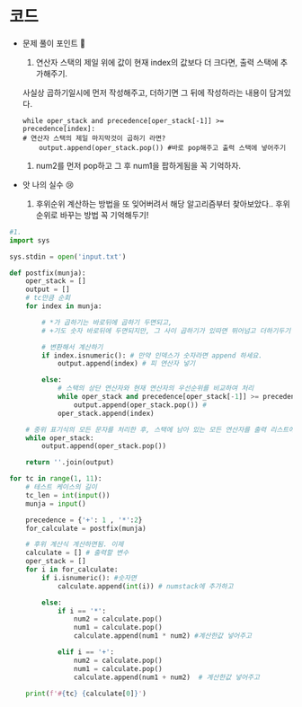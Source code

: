 # 코드

- 문제 풀이 포인트 🤞
    1. 연산자 스택의 제일 위에 값이 현재 index의 값보다 더 크다면, 출력 스택에 추가해주기.
    
    사실상 곱하기일시에 먼저 작성해주고, 더하기면 그 뒤에 작성하라는 내용이 담겨있다. 
    
    ```
    while oper_stack and precedence[oper_stack[-1]] >= precedence[index]: 
    # 연산자 스택의 제일 마지막것이 곱하기 라면?
        output.append(oper_stack.pop()) #바로 pop해주고 출력 스택에 넣어주기
    ```
    
    1. num2를 먼저 pop하고 그 후 num1을 팝하게됨을 꼭 기억하자.
- 앗 나의 실수 😢
    1. 후위순위 계산하는 방법을 또 잊어버려서 해당 알고리즘부터 찾아보았다.. 후위순위로 바꾸는 방법 꼭 기억해두기!

```python
#1.
import sys

sys.stdin = open('input.txt')

def postfix(munja):
    oper_stack = []
    output = []
    # tc만큼 순회
    for index in munja:

        # *가 곱하기는 바로뒤에 곱하기 두면되고,
        # +기도 숫자 바로뒤에 두면되지만, 그 사이 곱하기가 있따면 뛰어넘고 더하기두기

        # 변환해서 계산하기
        if index.isnumeric(): # 만약 인덱스가 숫자라면 append 하세요.
            output.append(index) # 피 연산자 넣기

        else:
            # 스택의 상단 연산자와 현재 연산자의 우선순위를 비교하여 처리
            while oper_stack and precedence[oper_stack[-1]] >= precedence[index]: # 연산자 스택의 제일 마지막것이 *라면?
                output.append(oper_stack.pop()) #
            oper_stack.append(index)

    # 중위 표기식의 모든 문자를 처리한 후, 스택에 남아 있는 모든 연산자를 출력 리스트에 추가
    while oper_stack:
        output.append(oper_stack.pop())

    return ''.join(output)

for tc in range(1, 11):
    # 테스트 케이스의 길이
    tc_len = int(input())
    munja = input()

    precedence = {'+': 1 , '*':2}
    for_calculate = postfix(munja)

    # 후위 계산식 계산하면됨. 이제
    calculate = [] # 출력할 변수
    oper_stack = []
    for i in for_calculate:
        if i.isnumeric(): #숫자면
            calculate.append(int(i)) # numstack에 추가하고

        else:
            if i == '*':
                num2 = calculate.pop()
                num1 = calculate.pop()
                calculate.append(num1 * num2) #계산한값 넣어주고

            elif i == '+':
                num2 = calculate.pop()
                num1 = calculate.pop()
                calculate.append(num1 + num2)  # 계산한값 넣어주고

    print(f'#{tc} {calculate[0]}')

```